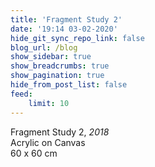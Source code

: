 ```yaml
---
title: 'Fragment Study 2'
date: '19:14 03-02-2020'
hide_git_sync_repo_link: false
blog_url: /blog
show_sidebar: true
show_breadcrumbs: true
show_pagination: true
hide_from_post_list: false
feed:
    limit: 10
---
```


Fragment Study 2, _2018_  
Acrylic on Canvas  
60 x 60 cm